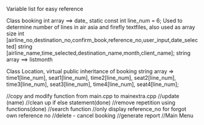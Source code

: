 Variable list for easy reference

Class booking
int array ==> date_
static const int line_num = 6; Used to determine number of lines in air asia and firefly textfiles, also used as array size
int [airline_no,destination_no,confirm_book,reference_no,user_input,date_selected]
string [airline_name,time_selected,destination_name,month,client_name];
string array ==> listmonth

Class Location, virtual public inheritance of booking
string array => time1[line_num], seat1[line_num], time2[line_num], seat2[line_num], time3[line_num], seat3[line_num], time4[line_num], seat4[line_num];

//copy and modify function from main.cpp to mainextra.cpp
//update (name)
//clean up if else statement(done)
//remove repetition using functions(done)
//search function 
//only display reference_no for forgot own reference no
//delete - cancel booking
//generate report
//Main Menu